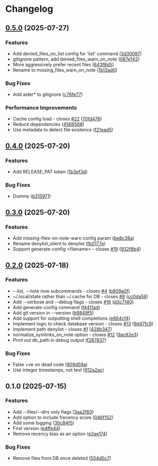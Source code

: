 # Changelog

## [0.5.0](https://github.com/andrewferrier/memy/compare/v0.4.0...v0.5.0) (2025-07-27)


### Features

* Add denied_files_on_list config for 'list' command ([3d30097](https://github.com/andrewferrier/memy/commit/3d30097fb8e6f4820719cc94ba3dc98751995a07))
* gitignore pattern, add denied_files_warn_on_note ([087e142](https://github.com/andrewferrier/memy/commit/087e14272ae678f2599f9bbde702acd9de63a179))
* More aggressively prefer recent files ([643f8d5](https://github.com/andrewferrier/memy/commit/643f8d5b80c84207e8d7bd9be8c4ec3b72d8d887))
* Rename to missing_files_warn_on_note ([1b13ad0](https://github.com/andrewferrier/memy/commit/1b13ad0a5818d4bb7b06909d500b311a2289a53f))


### Bug Fixes

* Add aider* to gitignore ([c76fe77](https://github.com/andrewferrier/memy/commit/c76fe778daa718bb903432c9178e6b2847794c00))


### Performance Improvements

* Cache config load - closes [#22](https://github.com/andrewferrier/memy/issues/22) ([70fd476](https://github.com/andrewferrier/memy/commit/70fd4760774b7ecd03870408094aae779af6e36f))
* Reduce dependencies ([4566568](https://github.com/andrewferrier/memy/commit/45665686ade26059a97db82d1caf62fc0b17377e))
* Use metadata to detect file existence ([f21ead5](https://github.com/andrewferrier/memy/commit/f21ead5f5920500c7af04fb7aa4a471d1d86d2ce))

## [0.4.0](https://github.com/andrewferrier/memy/compare/v0.3.0...v0.4.0) (2025-07-20)


### Features

* Add RELEASE_PAT token ([1b3ef3d](https://github.com/andrewferrier/memy/commit/1b3ef3de862e5851515806440ae4e5868f522067))


### Bug Fixes

* Dummy ([b315971](https://github.com/andrewferrier/memy/commit/b315971034a08f71c593691130df3f83519e4d80))

## [0.3.0](https://github.com/andrewferrier/memy/compare/v0.2.0...v0.3.0) (2025-07-20)


### Features

* Add missing-files-on-note-warn config param ([be8c38a](https://github.com/andrewferrier/memy/commit/be8c38ac298fa65cfff14f635b5750a0db1e68a9))
* Rename denylist_silent to denylist ([fb0177e](https://github.com/andrewferrier/memy/commit/fb0177ef8a1331ae5c63a3caad9936a21d1d52f1))
* Support generate-config &lt;filename&gt; - closes [#19](https://github.com/andrewferrier/memy/issues/19) ([932f8b4](https://github.com/andrewferrier/memy/commit/932f8b419d6274de85e76fa317ffc1ec5767b84c))

## [0.2.0](https://github.com/andrewferrier/memy/compare/v0.1.0...v0.2.0) (2025-07-18)


### Features

* --list, --note now subcommands - closes [#4](https://github.com/andrewferrier/memy/issues/4) ([b809a0f](https://github.com/andrewferrier/memy/commit/b809a0fa1ea5ebb534fa8c6a5395ded869ff7e71))
* ~/.local/state rather than ~/.cache for DB - closes [#8](https://github.com/andrewferrier/memy/issues/8) ([cc0da56](https://github.com/andrewferrier/memy/commit/cc0da56bc259077a40be85c206da917353ced0fa))
* Add --verbose and --debug flags - closes [#16](https://github.com/andrewferrier/memy/issues/16) ([d3c7140](https://github.com/andrewferrier/memy/commit/d3c7140e1710bba1d64f6e79b9cd44ac4549b065))
* Add generate-config command ([f4411ad](https://github.com/andrewferrier/memy/commit/f4411ada9082ad1a923c769ca59a61cc64348780))
* Add git version in --version ([b9849f5](https://github.com/andrewferrier/memy/commit/b9849f5fd69106aa9b81ca06221e106aba387f9b))
* Add support for outputting shell completions ([e664cf4](https://github.com/andrewferrier/memy/commit/e664cf498f52e81597339a5ce319f2b0e8aee64b))
* Implement logic to check database version - closes [#13](https://github.com/andrewferrier/memy/issues/13) ([9d47fc9](https://github.com/andrewferrier/memy/commit/9d47fc9fda004b310baa07ba67d23b625ad33afb))
* Implement path denylist - closes [#1](https://github.com/andrewferrier/memy/issues/1) ([428b347](https://github.com/andrewferrier/memy/commit/428b3476ea999d423a60b180080c7eddf7390ac4))
* normalize_symlinks_on_note option - closes [#12](https://github.com/andrewferrier/memy/issues/12) ([9ac62e3](https://github.com/andrewferrier/memy/commit/9ac62e39f1a9aa5f7fd90b30d394227e8b42991d))
* Print out db_path in debug output ([f287837](https://github.com/andrewferrier/memy/commit/f287837643ebf2f9f060208be93e41ef88cc2caa))


### Bug Fixes

* False +ve on dead code ([909d59a](https://github.com/andrewferrier/memy/commit/909d59a0da312d9e412a5a9f7b35ec8a265d614d))
* Use integer timestamps, not text ([912a2ac](https://github.com/andrewferrier/memy/commit/912a2aca725575cfe7e9ad1d391e44f39c08b0f8))

## 0.1.0 (2025-07-15)


### Features

* Add --files/--dirs only flags ([3aa2f83](https://github.com/andrewferrier/memy/commit/3aa2f83d8a162926b26ce4c9f09d23575267d63a))
* Add option to include frecency score ([046f152](https://github.com/andrewferrier/memy/commit/046f15290fe3a98a7dc4dae84400e6862d392938))
* Add some logging ([30c84f5](https://github.com/andrewferrier/memy/commit/30c84f55f4db984632adfc032daf9ee37ecb9eb1))
* First version ([e4ffe44](https://github.com/andrewferrier/memy/commit/e4ffe441ccd7db34ef9bc275cb7a876203a3ab4e))
* Remove recency bias as an option ([e2ae174](https://github.com/andrewferrier/memy/commit/e2ae174cd51a714bcc6851d2d82f556536b58299))


### Bug Fixes

* Remove files from DB once deleted ([504d5c7](https://github.com/andrewferrier/memy/commit/504d5c70905e8ee371ea222760dec9b4875d1db1))
